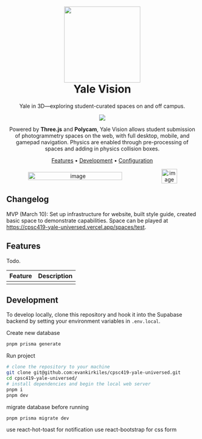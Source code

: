 <h1 align="center">
  <img src="https://github.com/evankirkiles/cpsc419-yale-universed/assets/30581915/d8f2ce2d-ccb8-4788-8580-259aab76cbec" width="200px"/>
  <br/>
  Yale Vision
</h1>

<p align="center">
Yale in 3D—exploring student-curated spaces on and off campus.
</p>

<p align="center">
  <a href="https://cpsc419-yale-universed.vercel.app" target="_blank" rel="noopener noreferrer"><img src="https://img.shields.io/github/deployments/evankirkiles/cpsc419-yale-universed/production?label=vercel"></a>
</p>

<p align="center">
Powered by <strong>Three.js</strong> and <strong>Polycam</strong>, Yale Vision allows student submission of photogrammetry spaces on the web, with full desktop, mobile, and gamepad navigation. Physics are enabled through pre-processing of spaces and adding in physics collision boxes.
</p>


<div align="center">

[Features](#features) •
[Development](#development) •
[Configuration](#configuration)

</div>
 
<div align="center" style="display: flex; flex-direction: row; justify-content: center; align-items: center; width: 100%;">
<img width="70%" alt="image" src="https://github.com/evankirkiles/cpsc419-yale-universed/assets/30581915/005bdbfa-9024-4a9e-89b5-73c86eaf4792">
<img width="28.5%" alt="image" src="https://github.com/evankirkiles/cpsc419-yale-universed/assets/30581915/0d32bcd5-0ece-4162-addb-3bbf3b54a292">
</div>


## Changelog

MVP (March 10): Set up infrastructure for website, built style guide, created basic space to demonstrate capabilities. Space can be played at https://cpsc419-yale-universed.vercel.app/spaces/test.

## Features

Todo.

| Feature | Description |
| --- |--- |
| | |

## Development

To develop locally, clone this repository and hook it into the Supabase backend by setting your environment variables in `.env.local`.

Create new database
```bash
pnpm prisma generate
```
Run project

```bash
# clone the repository to your machine
git clone git@github.com:evankirkiles/cpsc419-yale-universed.git
cd cpsc419-yale-universed/
# install dependencies and begin the local web server
pnpm i
pnpm dev
```

migrate database before running 

```bash
pnpm prisma migrate dev
```

use react-hot-toast for notification
use react-bootstrap for css form